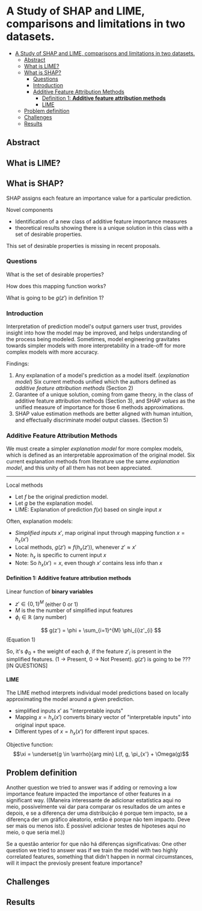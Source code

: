 # A Study of SHAP and LIME, comparisons and limitations in two datasets.

- [A Study of SHAP and LIME, comparisons and limitations in two datasets.](#a-study-of-shap-and-lime-comparisons-and-limitations-in-two-datasets)
  - [Abstract](#abstract)
  - [What is LIME?](#what-is-lime)
  - [What is SHAP?](#what-is-shap)
    - [Questions](#questions)
    - [Introduction](#introduction)
    - [Additive Feature Attribution Methods](#additive-feature-attribution-methods)
      - [Definition 1: **Additive feature attribution methods**](#definition-1-additive-feature-attribution-methods)
      - [LIME](#lime)
  - [Problem definition](#problem-definition)
  - [Challenges](#challenges)
  - [Results](#results)

## Abstract

## What is LIME?

## What is SHAP?

SHAP assigns each feature an importance value for a particular prediction. 

Novel components

- Identification of a new class of additive feature importance measures  
- theoretical results showing there is a unique solution in this class with a set of desirable properties.

This set of desirable properties is missing in recent proposals. 
### Questions

What is the set of desirable properties?

How does this mapping function works?

What is going to be $g(z')$ in definition 1?

### Introduction

Interpretation of prediction model's output garners user trust, provides insight into how the model may be improved, and helps understanding of the process being modeled. Sometimes, model engineering gravitates towards simpler models with more interpretability in a trade-off for more complex models with more accuracy.  

Findings:  

1. Any explanation of a model's prediction as a model itself. (*explanation model*) Six current methods unified which the authors defined as *additive feature attribution methods* (Section 2)
2. Garantee of a unique solution, coming from game theory, in the class of additive feature attribution methods (Section 3), and SHAP *values* as the unified measure of importance for those 6 methods approximations. 
3. SHAP value estimation methods are better aligned with human intuition, and effectually discriminate model output classes. (Section 5)

### Additive Feature Attribution Methods

We must create a simpler *explanation model* for more complex models, which is defined as an interpretable approximation of the original model. Six current explanation methods from literature use the same *explanation model*, and this unity of all them has not been appreciated.

------

Local methods

- Let $f$ be the original prediction model.
- Let $g$ be the explanation model.
- LIME: Explanation of prediction $f(x)$ based on single input $x$

Often, explanation models:  

- *Simplified inputs* $x{'}$, map original input through mapping function $x = h_{x}(x')$
- Local methods, $g(z') \approx f(h_{x}(z'))$, whenever $z' \approx x'$
- Note: $h_{x}$ is specific to current input $x$
- Note: So $h_{x}(x') = x$, even though $x'$ contains less info than $x$

#### Definition 1: **Additive feature attribution methods**  

Linear function of **binary variables** 

* $z' \in \{0, 1\}^{M}$ (either 0 or 1)
* $M$ is the the number of simplified input features
* $\phi_{i} \in \mathbb{R}$ (any number)

$$ g(z') = \phi + \sum_{i=1}^{M} \phi_{i}z'_{i} $$
(Equation 1)

So, it's $\phi_{0}$ + the weight of each $\phi$, if the feature $z'_{i}$ is present in the simplified features. (1 -> Present, 0 -> Not Present). $g(z')$ is going to be ???[IN QUESTIONS]

#### LIME

The LIME method interprets individual model predictions based on locally approximating the model around a given prediction.

* simplified inputs $x'$ as "interpretable inputs"
* Mapping $x = h_{x}(x')$ converts binary vector of "interpretable inputs" into original input space.
* Different types of $x = h_{x}(x')$ for different input spaces.

Objective function:
$$\xi = \underset{g \in \varrho}{arg min} L(f, g, \pi_{x'} + \Omega(g)$$

## Problem definition

Another question we tried to answer was if adding or removing a low importance feature impacted the importance of other features in a significant way. ((Maneira interessante de adicionar estatística aqui no meio, possivelmente vai dar para comparar os resultados de um antes e depois, e se a diferença der uma distribuição é porque tem impacto, se a diferença der um gráfico aleatorio, então é porque não tem impacto. Deve ser mais ou menos isto. É possível adicionar testes de hipoteses aqui no meio, o que seria mel.)) 

Se a questão anterior for que não há diferenças significativas:
One other question we tried to answer was if we train the model with two highly correlated features, something that didn't happen in normal circumstances, will it impact the previosly present feature importance?
## Challenges

## Results